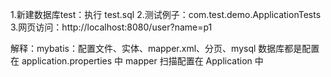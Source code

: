 1.新建数据库test：执行 test.sql
2.测试例子：com.test.demo.ApplicationTests
3.网页访问：http://localhost:8080/user?name=p1


解释：mybatis：配置文件、实体、mapper.xml、分页、mysql 数据库都是配置在 application.properties 中
mapper 扫描配置在 Application 中